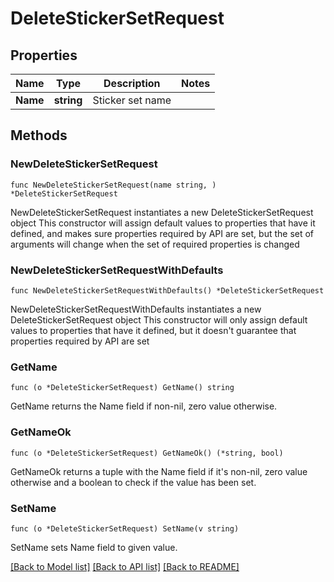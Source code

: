 # DeleteStickerSetRequest

## Properties

Name | Type | Description | Notes
------------ | ------------- | ------------- | -------------
**Name** | **string** | Sticker set name | 

## Methods

### NewDeleteStickerSetRequest

`func NewDeleteStickerSetRequest(name string, ) *DeleteStickerSetRequest`

NewDeleteStickerSetRequest instantiates a new DeleteStickerSetRequest object
This constructor will assign default values to properties that have it defined,
and makes sure properties required by API are set, but the set of arguments
will change when the set of required properties is changed

### NewDeleteStickerSetRequestWithDefaults

`func NewDeleteStickerSetRequestWithDefaults() *DeleteStickerSetRequest`

NewDeleteStickerSetRequestWithDefaults instantiates a new DeleteStickerSetRequest object
This constructor will only assign default values to properties that have it defined,
but it doesn't guarantee that properties required by API are set

### GetName

`func (o *DeleteStickerSetRequest) GetName() string`

GetName returns the Name field if non-nil, zero value otherwise.

### GetNameOk

`func (o *DeleteStickerSetRequest) GetNameOk() (*string, bool)`

GetNameOk returns a tuple with the Name field if it's non-nil, zero value otherwise
and a boolean to check if the value has been set.

### SetName

`func (o *DeleteStickerSetRequest) SetName(v string)`

SetName sets Name field to given value.



[[Back to Model list]](../README.md#documentation-for-models) [[Back to API list]](../README.md#documentation-for-api-endpoints) [[Back to README]](../README.md)


